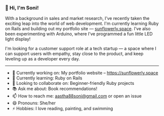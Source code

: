 ### 👋 Hi, I'm Soni!

With a background in sales and market research, I’ve recently taken the exciting leap into the world of web development. I'm currently learning Ruby on Rails and building out my portfolio site — [sunflowerly.space](https://sunflowerly.space). I’ve also been experimenting with Arduino, where I’ve programmed a fun little LED light display!

I'm looking for a customer support role at a tech startup — a space where I can support users with empathy, stay close to the product, and keep leveling up as a developer every day.

---

- 🔭 Currently working on: My portfolio website – https://sunflowerly.space  
- 🌱 Currently learning: Ruby on Rails  
- 👯 Looking to collaborate on: Beginner-friendly Ruby projects  
- 📚 Ask me about: Book recommendations!  
- 📫 How to reach me: aastha88soni@gmail.com or open an issue  
- 😄 Pronouns: She/her  
- ⚡ Hobbies: I love reading, painting, and swimming
